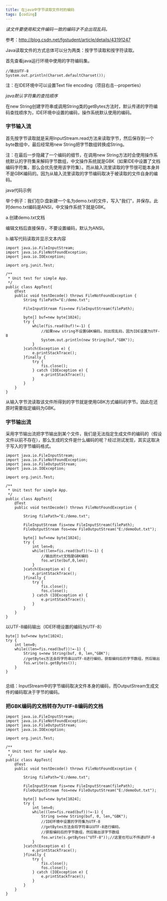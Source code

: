 ```yaml
---
title: 在java中字节读取文件时的编码
tags: [coding]
---
```


*读文件要使用和文件编码一致的编码才不会出现乱码。*

参考：http://blog.csdn.net/fgstudent/article/details/43191247

Java读取文件的方式总体可以分为两类：按字节读取和按字符读取。

首先查看java运行环境中使用的字符编码集。

```
//输出UTF-8
System.out.println(Charset.defaultCharset());
```

注：在IDE环境中可以设置Text file encoding（项目右击--properties）

*java默认字符集的查找顺序*

在new String创建字符串或调用String类的getBytes方法时，默认传递的字符编码查找顺序为，IDE环境中设置的编码，操作系统默认使用的编码。

### 字节输入流

首先按字节读取就是采用InputStream.read方法来读取字节，然后保存到一个byte数组中，最后经常用new String把字节数组转换成String。

注：在最后一步隐藏了一个编码的细节，在调用new String方法时会使用操作系统默认的字符集来解码字节数组，中文操作系统就是GBK（如果IDE中设置了文档编码字符集，那么会优先使用该字符集）。而从输入流里读取的字节很可能本身并不是GBK编码的。因为从输入流里读取的字节编码取决于被读取的文件自身的编码。

java代码示例

举个例子：我们在D:盘新建一个名为demo.txt的文件，写入"我们"，并保存。此时demo.txt编码是ANSI，中文操作系统下就是GBK。

a.创建demo.txt文档

编辑文档后直接保存，不要设置编码，默认为ANSI。

b.编写代码读取并显示文本内容

```
import java.io.FileInputStream;
import java.io.FileNotFoundException;
import java.io.IOException;

import org.junit.Test;

/**
 * Unit test for simple App.
 */
public class AppTest{
    @Test
    public void testDecode() throws FileNotFoundException {
        String filePath="E:/demo.txt";
        
        FileInputStream fis=new FileInputStream(filePath);
        
        byte[] buf=new byte[1024];
        try {
            while(fis.read(buf)!=-1) {
                //如果new string不设置GBK编码，则出现乱码，因为IDE设置为UTF-8
                System.out.println(new String(buf,"GBK"));
            }
        }catch(Exception e) {
            e.printStackTrace();
        }finally {
            try {
                fis.close();
            } catch (IOException e) {
                e.printStackTrace();
            }
        }
    }
}
```

从输入字节流读取该文件所得到的字节就是使用GBK方式编码的字节。因此在还原时需要指定编码为GBK。

### 字节输出流

采用字节输出流把字节输出到某个文件，我们是无法指定生成文件的编码的（假设文件以前不存在），那么生成的文件是什么编码的呢？经过测试发现，其实这取决于写入的字节编码格式。

```
import java.io.FileInputStream;
import java.io.FileNotFoundException;
import java.io.FileOutputStream;
import java.io.IOException;

import org.junit.Test;

/**
 * Unit test for simple App.
 */
public class AppTest{
    @Test
    public void testDecode() throws FileNotFoundException {
        
        String filePath="E:/demo.txt";
        
        FileInputStream fis=new FileInputStream(filePath);
        FileOutputStream fos=new FileOutputStream("E:/demoOut.txt");
        
        byte[] buf=new byte[1024];
        try {
            int len=0;
            while((len=fis.read(buf))!=-1) {
                //输出的txt文档是GBK编码
                fos.write(buf,0,len);
            }
        }catch(Exception e) {
            e.printStackTrace();
        }finally {
            try {
                fis.close();
                fos.close();
            } catch (IOException e) {
                e.printStackTrace();
            }
        }
    }
}
```

以UTF-8编码输出（IDE环境设置的编码为UTF-8）

```
byte[] buf=new byte[1024];
try {
    int len=0;
    while((len=fis.read(buf))!=-1) {
        String s=new String(buf, 0, len,"GBK");
        //getBytes方法会将字符串以UTF-8进行编码，获取编码后的字节数组，然后输出
        fos.write(s.getBytes());
    }
}
                
```

总结：InputStream中的字节编码取决文件本身的编码，而OutputStream生成文件的编码取决于字节的编码。

### 把GBK编码的文档转存为UTF-8编码的文档

```
import java.io.FileInputStream;
import java.io.FileNotFoundException;
import java.io.FileOutputStream;
import java.io.IOException;

import org.junit.Test;

/**
 * Unit test for simple App.
 */
public class AppTest{
    @Test
    public void testDecode() throws FileNotFoundException {
        
        String filePath="E:/demo.txt";
        
        FileInputStream fis=new FileInputStream(filePath);
        FileOutputStream fos=new FileOutputStream("E:/demoOut.txt");
        
        byte[] buf=new byte[1024];
        try {
            int len=0;
            while((len=fis.read(buf))!=-1) {
                String s=new String(buf, 0, len,"GBK");
                //IDE环境中设置的字符集为UTF-8
                //getBytes方法会将字符串以UTF-8进行编码，
                //获取编码后的字节数组，然后输出该字节数组
                fos.write(s.getBytes("UTF-8"));//这里也可以不传递UTF-8
            }
        }catch(Exception e) {
            e.printStackTrace();
        }finally {
            try {
                fis.close();
                fos.close();
            } catch (IOException e) {
                e.printStackTrace();
            }
        }
    }
}
```